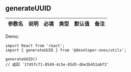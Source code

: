 
## generateUUID


| 参数名 | 说明 | 必填 | 类型 | 默认值 | 备注 |
| ------  | ---- | ---- | ---- | ------ | ---- |



Demo:

```tsx | pure
import React from 'react';
import { generateUUID } from '@developer-ones/utils';

generateUUID()
// 返回 '1745fcf1-8549-4c5e-85d5-dbe3b451abf3'
```